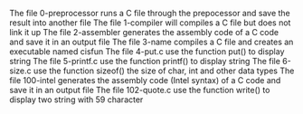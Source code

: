 The file 0-preprocessor runs a C file through the prepocessor and save the result into another file
The file 1-compiler will compiles a C file but does not link it up
The file 2-assembler generates the assembly code of a C code and save it in an output file
The file 3-name compiles a C file and creates an executable named cisfun
The file 4-put.c use the function put() to display string
The file 5-printf.c use the function printf() to display string
The file 6-size.c use the function sizeof() the size of char, int and other data types
The  file 100-intel generates the assembly code (Intel syntax) of a C code and save it in an output file
The file 102-quote.c use the function write() to display two string with 59 character

